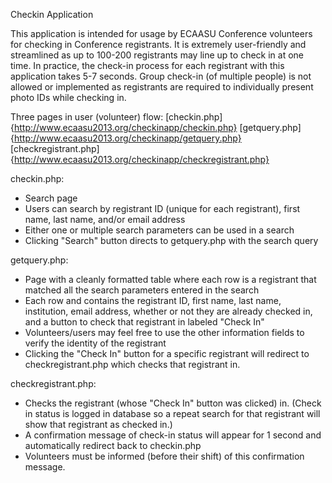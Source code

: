 Checkin Application

This application is intended for usage by ECAASU Conference volunteers for checking in Conference registrants.
It is extremely user-friendly and streamlined as up to 100-200 registrants may line up to check in at one time.
In practice, the check-in process for each registrant with this application takes 5-7 seconds.
Group check-in (of multiple people) is not allowed or implemented as registrants are required to individually present photo IDs while checking in.

Three pages in user (volunteer) flow:
[checkin.php]{http://www.ecaasu2013.org/checkinapp/checkin.php}
[getquery.php]{http://www.ecaasu2013.org/checkinapp/getquery.php}
[checkregistrant.php]{http://www.ecaasu2013.org/checkinapp/checkregistrant.php}

checkin.php:

- Search page
- Users can search by registrant ID (unique for each registrant), first name, last name, and/or email address
- Either one or multiple search parameters can be used in a search
- Clicking "Search" button directs to getquery.php with the search query

getquery.php:

- Page with a cleanly formatted table where each row is a registrant that matched all the search parameters entered in the search
- Each row and contains the registrant ID, first name, last name, institution, email address, whether or not they are already checked in, and a button to check that registrant in labeled "Check In"
- Volunteers/users may feel free to use the other information fields to verify the identity of the registrant
- Clicking the "Check In" button for a specific registrant will redirect to checkregistrant.php which checks that registrant in. 

checkregistrant.php:

- Checks the registrant (whose "Check In" button was clicked) in. (Check in status is logged in database so a repeat search for that registrant will show that registrant as checked in.)
- A confirmation message of check-in status will appear for 1 second and automatically redirect back to checkin.php
- Volunteers must be informed (before their shift) of this confirmation message.
